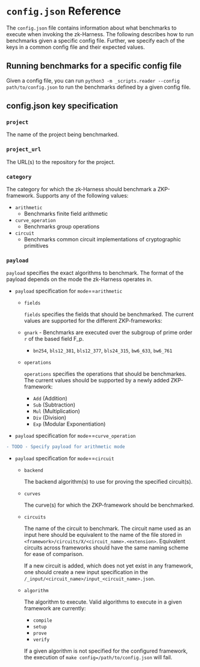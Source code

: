 # ``config.json`` Reference

The ``config.json`` file contains information about what benchmarks to execute when invoking the zk-Harness. The following describes how to run benchmarks given a specific config file. Further, we specify each of the keys in a common config file and their expected values.

## Running benchmarks for a specific config file

Given a config file, you can run ``python3 -m _scripts.reader --config path/to/config.json`` to run the benchmarks defined by a given config file.

## config.json key specification

### ``project``

The name of the project being benchmarked.

### ``project_url``

The URL(s) to the repository for the project.

### ``category``

The category for which the zk-Harness should benchmark a ZKP-framework. Supports any of the following values:

- ``arithmetic``
  - Benchmarks finite field arithmetic
- ``curve_operation``
  - Benchmarks group operations
- ``circuit``
  - Benchmarks common circuit implementations of cryptographic primitives

### ``payload``

``payload`` specifies the exact algorithms to benchmark. The format of the payload depends on the mode the zk-Harness operates in.

- ``payload`` specification for ``mode``==``arithmetic``
  - ``fields``

    ``fields`` specifies the fields that should be benchmarked. The current values are supported for the different ZKP-frameworks:

  - ``gnark`` - Benchmarks are executed over the subgroup of prime order ``r`` of the based field F_p.
    - ``bn254``, ``bls12_381``, ``bls12_377``, ``bls24_315``, ``bw6_633``, ``bw6_761``

  - ``operations``

    ``operations`` specifies the operations that should be benchmarkes. The current values should be supported by a newly added ZKP-framework:

    - ``Add`` (Addition)
    - ``Sub`` (Subtraction)
    - ``Mul`` (Multiplication)
    - ``Div`` (Division)
    - ``Exp`` (Modular Exponentiation)

- ``payload`` specification for ``mode``==``curve_operation``

```diff
- TODO - Specify payload for arithmetic mode
```

- ``payload`` specification for ``mode``==``circuit``
  - ``backend``

    The backend algorithm(s) to use for proving the specified circuit(s).

  - ``curves``

    The curve(s) for which the ZKP-framework should be benchmarked.

  - ``circuits``

    The name of the circuit to benchmark. The circuit name used as an input here should be equivalent to the name of the file stored in ``<framework>/circuits/X/<circuit_name>.<extension>``.
    Equivalent circuits across frameworks should have the same naming scheme for ease of comparison.

    If a new circuit is added, which does not yet exist in any framework, one should create a new input specification in the ``/_input/<circuit_name>/input_<circuit_name>.json``.

  - ``algorithm``

    The algorithm to execute.
    Valid algorithms to execute in a given framework are currently:

    - ``compile``
    - ``setup``
    - ``prove``
    - ``verify``

    If a given algorithm is not specified for the configured framework, the execution of ``make config=/path/to/config.json`` will fail.
